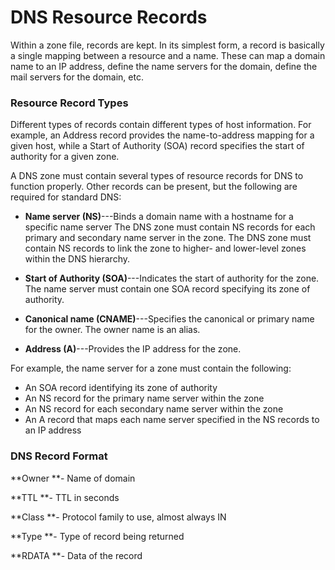 # DNS Resource Records

Within a zone file, records are kept. In its simplest form, a record is basically a single mapping between a resource and a name. These can map a domain name to an IP address, define the name servers for the domain, define the mail servers for the domain, etc.

### Resource Record Types

Different types of records contain different types of host information. For example, an Address record provides the name-to-address mapping for a given host, while a Start of Authority \(SOA\) record specifies the start of authority for a given zone.

A DNS zone must contain several types of resource records for DNS to function properly. Other records can be present, but the following are required for standard DNS:

* **Name server \(NS\)**---Binds a domain name with a hostname for a specific name server
  The DNS zone must contain NS records for each primary and secondary name server in the zone. The DNS zone must contain NS records to link the zone to higher- and lower-level zones within the DNS hierarchy.

* **Start of Authority \(SOA\)**---Indicates the start of authority for the zone.
  The name server must contain one SOA record specifying its zone of authority.

* **Canonical name \(CNAME\)**---Specifies the canonical or primary name for the owner. The owner name is an alias.

* **Address \(A\)**---Provides the IP address for the zone.



For example, the name server for a zone must contain the following:

* An SOA record identifying its zone of authority
* An NS record for the primary name server within the zone
* An NS record for each secondary name server within the zone
* An A record that maps each name server specified in the NS records to an IP address

### DNS Record Format

**Owner **- Name of domain

**TTL **- TTL in seconds

**Class **- Protocol family to use, almost always IN

**Type **- Type of record being returned

**RDATA **- Data of the record


